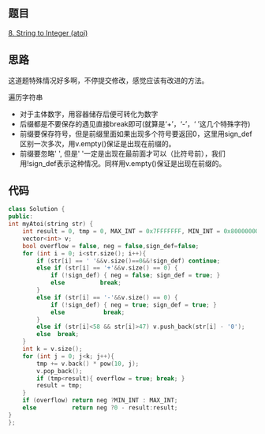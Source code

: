 ## 题目
[8. String to Integer (atoi)](https://leetcode-cn.com/problems/string-to-integer-atoi/)
## 思路
这道题特殊情况好多啊，不停提交修改，感觉应该有改进的方法。

遍历字符串
* 对于主体数字，用容器储存后便可转化为数字
* 后缀都是不要保存的遇见直接break即可(就算是‘+’，‘-’，‘ ’这几个特殊字符)
* 前缀要保存符号，但是前缀里面如果出现多个符号要返回0，这里用sign_def区别一次多次，用v.empty()保证是出现在前缀的。
* 前缀要忽略' ', 但是' '一定是出现在最前面才可以（比符号前），我们用!sign_def表示这种情况。同样用v.empty()保证是出现在前缀的。
## 代码
```c++
class Solution {
public:
int myAtoi(string str) {
	int result = 0, tmp = 0, MAX_INT = 0x7FFFFFFF, MIN_INT = 0x80000000;
	vector<int> v;
	bool overflow = false, neg = false,sign_def=false;
	for (int i = 0; i<str.size(); i++){
		if (str[i] == ' '&&v.size()==0&&!sign_def) continue;
		else if (str[i] == '+'&&v.size() == 0) {
			if (!sign_def) { neg = false; sign_def = true; }
			else		  break;
		}
		else if (str[i] == '-'&&v.size() == 0) {
			if (!sign_def) { neg = true; sign_def = true; }
			else		   break;
		}
		else if (str[i]<58 && str[i]>47) v.push_back(str[i] - '0');
		else  break;
	}
	int k = v.size();
	for (int j = 0; j<k; j++){
		tmp += v.back() * pow(10, j);
		v.pop_back();
		if (tmp<result){ overflow = true; break; }
		result = tmp;
	}
	if (overflow) return neg ?MIN_INT : MAX_INT;
	else 		  return neg ?0 - result:result;
}
};
```
